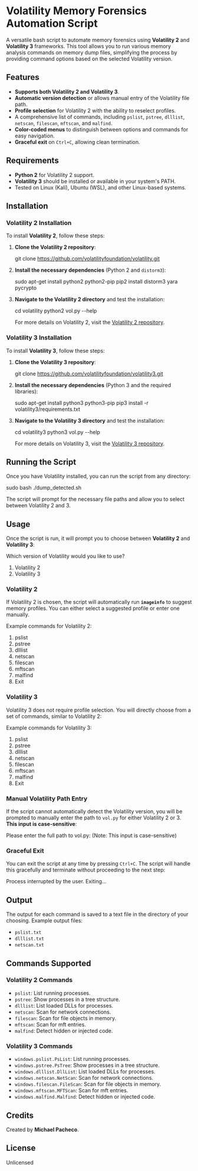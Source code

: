 # Volatility Memory Forensics Automation Script

A versatile bash script to automate memory forensics using **Volatility 2** and **Volatility 3** frameworks. This tool allows you to run various memory analysis commands on memory dump files, simplifying the process by providing command options based on the selected Volatility version.

## Features

- **Supports both Volatility 2 and Volatility 3**.
- **Automatic version detection** or allows manual entry of the Volatility file path.
- **Profile selection** for Volatility 2 with the ability to reselect profiles.
- A comprehensive list of commands, including `pslist`, `pstree`, `dlllist`, `netscan`, `filescan`, `mftscan`, and `malfind`.
- **Color-coded menus** to distinguish between options and commands for easy navigation.
- **Graceful exit** on `Ctrl+C`, allowing clean termination.

## Requirements

- **Python 2** for Volatility 2 support.
- **Volatility 3** should be installed or available in your system's PATH.
- Tested on Linux (Kali), Ubuntu (WSL), and other Linux-based systems.

## Installation

### Volatility 2 Installation

To install **Volatility 2**, follow these steps:

1. **Clone the Volatility 2 repository**:

    git clone https://github.com/volatilityfoundation/volatility.git
  
2. **Install the necessary dependencies** (Python 2 and `distorm3`):

    sudo apt-get install python2 python2-pip
    pip2 install distorm3 yara pycrypto

3. **Navigate to the Volatility 2 directory** and test the installation:

    cd volatility
    python2 vol.py --help

    For more details on Volatility 2, visit the [Volatility 2 repository](https://github.com/volatilityfoundation/volatility).

### Volatility 3 Installation

To install **Volatility 3**, follow these steps:

1. **Clone the Volatility 3 repository**:

    git clone https://github.com/volatilityfoundation/volatility3.git

2. **Install the necessary dependencies** (Python 3 and the required libraries):

    sudo apt-get install python3 python3-pip
    pip3 install -r volatility3/requirements.txt

3. **Navigate to the Volatility 3 directory** and test the installation:

    cd volatility3
    python3 vol.py --help

    For more details on Volatility 3, visit the [Volatility 3 repository](https://github.com/volatilityfoundation/volatility3).

## Running the Script

Once you have Volatility installed, you can run the script from any directory:

sudo bash ./dump_detected.sh

The script will prompt for the necessary file paths and allow you to select between Volatility 2 and 3.

## Usage

Once the script is run, it will prompt you to choose between **Volatility 2** and **Volatility 3**:

Which version of Volatility would you like to use?
1) Volatility 2
2) Volatility 3

### Volatility 2

If Volatility 2 is chosen, the script will automatically run **`imageinfo`** to suggest memory profiles. You can either select a suggested profile or enter one manually.

Example commands for Volatility 2:

1) pslist
2) pstree
3) dlllist
4) netscan
5) filescan
6) mftscan
7) malfind
8) Exit

### Volatility 3

Volatility 3 does not require profile selection. You will directly choose from a set of commands, similar to Volatility 2:

Example commands for Volatility 3:

1) pslist
2) pstree
3) dlllist
4) netscan
5) filescan
6) mftscan
7) malfind
8) Exit

### Manual Volatility Path Entry

If the script cannot automatically detect the Volatility version, you will be prompted to manually enter the path to `vol.py` for either Volatility 2 or 3. **This input is case-sensitive**:

Please enter the full path to vol.py:
(Note: This input is case-sensitive)


### Graceful Exit

You can exit the script at any time by pressing `Ctrl+C`. The script will handle this gracefully and terminate without proceeding to the next step:

Process interrupted by the user. Exiting...

## Output

The output for each command is saved to a text file in the directory of your choosing. Example output files:

- `pslist.txt`
- `dlllist.txt`
- `netscan.txt`

## Commands Supported

### Volatility 2 Commands

- `pslist`: List running processes.
- `pstree`: Show processes in a tree structure.
- `dlllist`: List loaded DLLs for processes.
- `netscan`: Scan for network connections.
- `filescan`: Scan for file objects in memory.
- `mftscan`: Scan for mft entries.
- `malfind`: Detect hidden or injected code.

### Volatility 3 Commands

- `windows.pslist.PsList`: List running processes.
- `windows.pstree.PsTree`: Show processes in a tree structure.
- `windows.dlllist.DllList`: List loaded DLLs for processes.
- `windows.netscan.NetScan`: Scan for network connections.
- `windows.filescan.FileScan`: Scan for file objects in memory.
- `windows.mftscan.MFTScan`: Scan for mft entries.
- `windows.malfind.Malfind`: Detect hidden or injected code.

## Credits

Created by **Michael Pacheco**.

## License

Unlicensed
